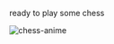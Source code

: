 ready to play some chess




![chess-anime](https://user-images.githubusercontent.com/117067935/236689049-971fc1b9-8563-4688-a29c-629e7a1a38de.gif)
